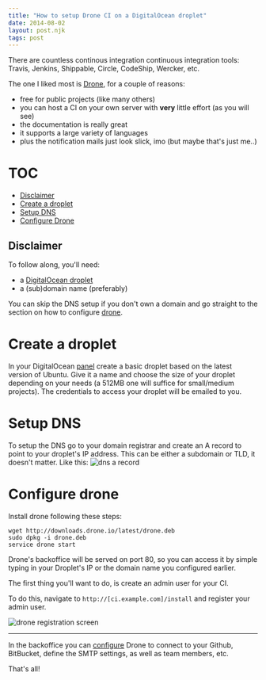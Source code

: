 ```yaml
---
title: "How to setup Drone CI on a DigitalOcean droplet"
date: 2014-08-02
layout: post.njk
tags: post
---
```


There are countless continous integration continuous integration tools: Travis, Jenkins, Shippable, Circle, CodeShip, Wercker, etc.

The one I liked most is [Drone](https://drone.io), for a couple of reasons:

- free for public projects (like many others)
- you can host a CI on your own server with **very** little effort (as you will see)
- the documentation is really great
- it supports a large variety of languages
- plus the notification mails just look slick, imo (but maybe that's just me..)




# TOC

- [Disclaimer](#disclaimer)
- [Create a droplet](#droplet)
- [Setup DNS](#dns)
- [Configure Drone](#drone)




<h2 id="disclaimer">Disclaimer</h2>
To follow along, you'll need:

- a <a target="_blank" href="https://www.digitalocean.com/?refcode=880e8f681b50">DigitalOcean droplet</a>
- a (sub)domain name (preferably)

You can skip the DNS setup if you don't own a domain and go straight to the section on how to configure [drone](#drone).




<h1 id="droplet">Create a droplet</h1>
In your DigitalOcean <a target="_blank" href="https://www.digitalocean.com/?refcode=880e8f681b50">panel</a> create a basic droplet based on the latest version of Ubuntu. Give it a name and choose the size of your droplet depending on your needs (a 512MB one will suffice for small/medium projects).
The credentials to access your droplet will be emailed to you.



<h1 id="dns">Setup DNS</h1>
To setup the DNS go to your domain registrar and create an A record to point to your droplet's IP address. This can be either a subdomain or TLD, it doesn't matter.
Like this:

<img src="https://s3-eu-west-1.amazonaws.com/cf.img/posts/2014/08/dns_a_record.png" alt="dns a record">


<h1 id="drone">Configure drone</h1>

Install drone following these steps:

```
wget http://downloads.drone.io/latest/drone.deb
sudo dpkg -i drone.deb
service drone start
```

Drone's backoffice will be served on port 80, so you can access it by simple typing in your Droplet's IP or the domain name you configured earlier.

The first thing you'll want to do, is create an admin user for your CI.

To do this, navigate to `http://[ci.example.com]/install` and register your admin user.

<img src="https://s3-eu-west-1.amazonaws.com/cf.img/posts/2014/08/drone_registration.png" alt="drone registration screen">


---

In the backoffice you can [configure](http://drone.readthedocs.org/en/latest/setup.html) Drone to connect to your Github, BitBucket, define the SMTP settings, as well as team members, etc.

That's all!

